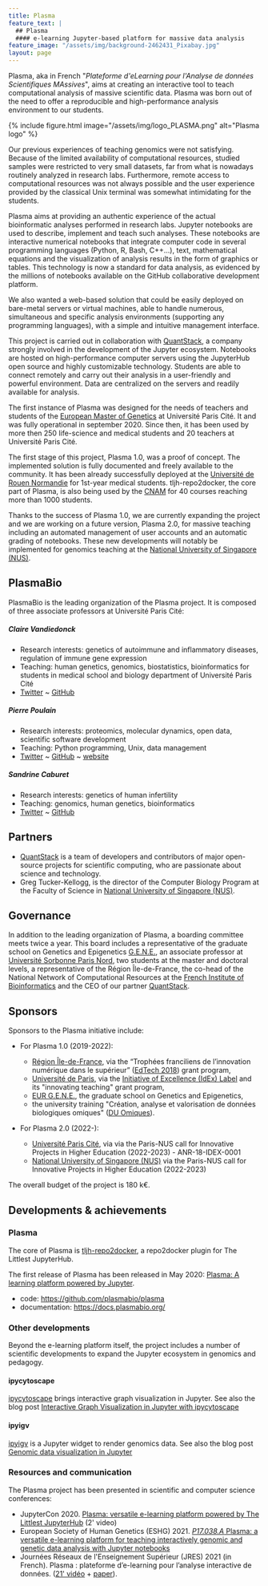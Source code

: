 ```yaml
---
title: Plasma
feature_text: |
  ## Plasma
  #### e-learning Jupyter-based platform for massive data analysis
feature_image: "/assets/img/background-2462431_Pixabay.jpg"
layout: page
---
```


Plasma, aka in French "*Plateforme d'eLearning pour l'Analyse de données Scientifiques MAssives*", aims at creating an interactive tool to teach computational analysis of massive scientific data. Plasma was born out of the need to offer a reproducible and high-performance analysis environment to our students.

{% include figure.html image="/assets/img/logo_PLASMA.png" alt="Plasma logo" %}

Our previous experiences of teaching genomics were not satisfying. Because of the limited availability of computational resources, studied samples were restricted to very small datasets, far from what is nowadays routinely analyzed in research labs. Furthermore, remote access to computational resources was not always possible and the user experience provided by the classical Unix terminal was somewhat intimidating for the students.

Plasma aims at providing an authentic experience of the actual bioinformatic analyses performed in research labs. Jupyter notebooks are used to describe, implement and teach such analyses. These notebooks are interactive numerical notebooks that integrate computer code in several programming languages (Python, R, Bash, C++...), text, mathematical equations and the visualization of analysis results in the form of graphics or tables. This technology is now a standard for data analysis, as evidenced by the millions of notebooks available on the GitHub collaborative development platform.

We also wanted a web-based solution that could be easily deployed on bare-metal servers or virtual machines, able to handle numerous, simultaneous and specific analysis environments (supporting any programming languages), with a simple and intuitive management interface.

This project is carried out in collaboration with [QuantStack](https://quantstack.net/), a company strongly involved in the development of the Jupyter ecosystem. Notebooks are hosted on high-performance computer servers using the JupyterHub open source and highly customizable technology. Students are able to connect remotely and carry out their analysis in a user-friendly and powerful environment. Data are centralized on the servers and readily available for analysis.

The first instance of Plasma was designed for the needs of teachers and students of the [European Master of Genetics](http://www.magisteregenet.univ-paris-diderot.fr/) at Université Paris Cité. It and was fully operational in september 2020. Since then, it has been used by more then 250 life-science and medical students and 20 teachers at Université Paris Cité.

The first stage of this project, Plasma 1.0, was a proof of concept. The implemented solution is fully documented and freely available to the community. It has been already successfully deployed at the [Université de Rouen Normandie](https://www.univ-rouen.fr/) for 1st-year medical students. tljh-repo2docker, the core part of Plasma, is also being used by the [CNAM](https://www.cnam.fr/) for 40 courses reaching more than 1000 students.

Thanks to the success of Plasma 1.0, we are currently expanding the project and we are working on a future version, Plasma 2.0, for massive teaching including an automated management of user accounts and an automatic grading of notebooks. These new developments will notably be implemented for genomics teaching at the [National University of Singapore (NUS)](https://www.nus.edu.sg/).



## PlasmaBio

PlasmaBio is the leading organization of the Plasma project. It is composed of three associate professors at Université Paris Cité:


##### Claire Vandiedonck

- Research interests: genetics of autoimmune and inflammatory diseases, regulation of immune gene expression
- Teaching: human genetics, genomics, biostatistics, bioinformatics for students in medical school and biology department of Université Paris Cité
- <a href="https://twitter.com/CVandiedonck">Twitter</a> ~ <a href="https://github.com/CVandiedonck">GitHub</a>


##### Pierre Poulain

- Research interests: proteomics, molecular dynamics, open data, scientific software development
- Teaching: Python programming, Unix, data management
- <a href="https://twitter.com/pierrepo">Twitter</a> ~ <a href="https://github.com/pierrepo">GitHub</a> ~ <a href="https://cupnet.net">website</a>


##### Sandrine Caburet

- Research interests: genetics of human infertility
- Teaching: genomics, human genetics, bioinformatics
- <a href="https://twitter.com/Scaburet">Twitter</a> ~ <a href="https://github.com/Scaburet">GitHub</a>
  

## Partners

- [QuantStack](https://quantstack.net/) is a team of developers and contributors of major open-source projects for scientific computing, who are passionate about science and technology.
- Greg Tucker-Kellogg, is the director of the Computer Biology Program at the Faculty of Science in [National University of Singapore (NUS)](https://www.nus.edu.sg/).


## Governance

In addition to the leading organization of Plasma, a boarding committee meets twice a year. This board includes a representative of the graduate school on Genetics and Epigenetics [G.E.N.E.](https://eur-gene.u-paris.fr/), an associate professor at [Université Sorbonne Paris Nord](https://en.univ-paris13.fr/), two students at the master and doctoral levels, a representative of the Région Île-de-France, the co-head of the National Network of Computational Resources at the [French Institute of Bioinformatics](https://en.univ-paris13.fr/) and the CEO of our partner [QuantStack](https://quantstack.net/).


## Sponsors

Sponsors to the Plasma initiative include:

- For Plasma 1.0 (2019-2022):

  - [Région Île-de-France](https://twitter.com/iledefrance), via the “Trophées franciliens de l’innovation numérique dans le supérieur” ([EdTech 2018](https://www.iledefrance.fr/trophees-franciliens-de-linnovation-numerique-dans-le-superieur-les-laureats-2018)) grant program,
  - [Université de Paris](https://u-paris.fr/en/), via the [Initiative of Excellence (IdEx) Label](https://u-paris.fr/en/the-initiative-of-excellence-idex-label/) and its "innovating teaching" grant program,
  - [EUR G.E.N.E.](https://eur-gene.u-paris.fr/), the graduate school on Genetics and Epigenetics,
  - the university training "Création, analyse et valorisation de données biologiques omiques" ([DU Omiques](https://odf.u-paris.fr/fr/offre-de-formation/diplome-d-universite-1/sciences-technologies-sante-STS/du-creation-analyse-et-valorisation-de-donnees-biologiques-omiques-DUSCAVD_117.html)).

- For Plasma 2.0 (2022-):

  - [Université Paris Cité](https://u-paris.fr/en/), via via the Paris-NUS call for Innovative Projects in Higher Education (2022-2023) - ANR-18-IDEX-0001
  - [National University of Singapore (NUS)](https://www.nus.edu.sg/) via the Paris-NUS call for Innovative Projects in Higher Education (2022-2023) 

The overall budget of the project is 180 k€.


## Developments & achievements

### Plasma

The core of Plasma is [tljh-repo2docker](https://github.com/plasmabio/tljh-repo2docker), a repo2docker plugin for The Littlest JupyterHub.

The first release of Plasma has been released in May 2020: [Plasma: A learning platform powered by Jupyter](https://blog.jupyter.org/plasma-a-learning-platform-powered-by-jupyter-1b850fcd8624).
- code: <https://github.com/plasmabio/plasma>
- documentation: <https://docs.plasmabio.org/>

### Other developments

Beyond the e-learning platform itself, the project includes a number of scientific developments to expand the Jupyter ecosystem in genomics and pedagogy.

#### ipycytoscape

[ipycytoscape](https://github.com/QuantStack/ipycytoscape) brings interactive graph visualization in Jupyter. See also the blog post [Interactive Graph Visualization in Jupyter with ipycytoscape](https://blog.jupyter.org/interactive-graph-visualization-in-jupyter-with-ipycytoscape-a8828a54ab63)

#### ipyigv

[ipyigv](https://github.com/QuantStack/ipyigv) is a Jupyter widget to render genomics data. See also the blog post [Genomic data visualization in Jupyter](https://blog.jupyter.org/genomic-data-representation-in-jupyter-c57a5bb518d6)


### Resources and communication

The Plasma project has been presented in scientific and computer science conferences:

- JupyterCon 2020. [Plasma: versatile e-learning platform powered by The Littlest JupyterHub](https://www.youtube.com/watch?v=0KIMSPTMzVY) (2' video)
- European Society of Human Genetics (ESHG) 2021. [*P17.038.A* Plasma: a versatile e-learning platform for teaching interactively genomic and genetic data analysis with Jupyter notebooks](https://www.nature.com/articles/s41431-021-01026-1#Sec2123)
- Journées Réseaux de l'Enseignement Supérieur (JRES) 2021 (in French). Plasma : plateforme d’e-learning pour l’analyse interactive de données. ([21' vidéo](https://replay.jres.org/w/f1rZTkh84cNimWf4aXHxN1) + [paper](https://hal.archives-ouvertes.fr/hal-03563658)).